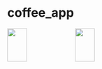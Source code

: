 # coffee_app
 
<img width=30% height=14% src="https://github.com/jbjason/coffee_app/assets/62088928/361a391b-ff6f-4ce1-86f4-8de88478415e">    <img width=30% height=14% src="https://github.com/jbjason/coffee_app/assets/62088928/d760af76-8b96-44c5-af6d-99e286d58eb9">
